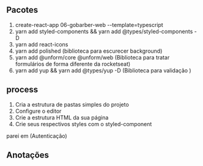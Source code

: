 ## Pacotes

1. create-react-app 06-gobarber-web --template=typescript
2. yarn add styled-components && yarn add @types/styled-components -D
3. yarn add react-icons
4. yarn add polished (biblioteca para escurecer background)
5. yarn add @unform/core @unform/web (Biblioteca para tratar formulários de forma diferente da rocketseat)
6. yarn add yup && yarn add @types/yup -D (Biblioteca para validação )

## process

1. Cria a estrutura de pastas simples do projeto
2. Configure o editor
3. Crie a estrutura HTML da sua página
4. Crie seus respectivos styles com o styled-component

parei em (Autenticação)

## Anotações
